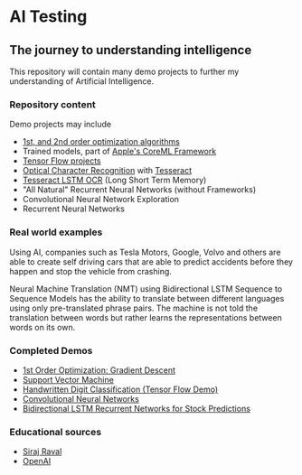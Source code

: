 # AI Testing

## The journey to understanding intelligence

This repository will contain many demo projects to further my understanding of Artificial Intelligence.

### Repository content

Demo projects may include

* [1st, and 2nd order optimization algorithms](https://web.stanford.edu/class/msande311/lecture13.pdf)
* Trained models, part of [Apple's CoreML Framework](https://developer.apple.com/documentation/coreml)
* [Tensor Flow projects](https://www.tensorflow.org/get_started/mnist/beginners)
* [Optical Character Recognition](https://en.wikipedia.org/wiki/Optical_character_recognition) with [Tesseract](https://github.com/tesseract-ocr/)
* [Tesseract LSTM OCR](https://github.com/tesseract-ocr/tesseract/wiki/4.0-with-LSTM) (Long Short Term Memory)
* "All Natural" Recurrent Neural Networks (without Frameworks)
* Convolutional Neural Network Exploration
* Recurrent Neural Networks


### Real world examples

Using AI, companies such as Tesla Motors, Google, Volvo and others are able to create self driving cars that are able to predict accidents before they happen and stop the vehicle from crashing.

Neural Machine Translation (NMT) using Bidirectional LSTM Sequence to Sequence Models has the ability to translate between different languages using only pre-translated phrase pairs. The machine is not told the translation between words but rather learns the representations between words on its own.

### Completed Demos
* [1st Order Optimization: Gradient Descent](https://github.com/prmelehan/AITesting/blob/master/Optimization/First%20Order/Gradient%20Descent/Gradient%20Descent%20Demo.ipynb)
* [Support Vector Machine](https://github.com/prmelehan/AITesting/blob/master/Support%20Vector%20Machine/Support%20Vector%20Machine.ipynb)
* [Handwritten Digit Classification (Tensor Flow Demo) ](https://github.com/prmelehan/AITesting/tree/master/TensorFlow/Tensor%20Flow%20Digit%20Classification.ipynb)
* [Convolutional Neural Networks](https://github.com/prmelehan/AITesting/tree/master/CNNs/Convolutional%20Neural%20Networks%20with%20Keras.ipynb)
* [Bidirectional LSTM Recurrent Networks for Stock Predictions]('LSTM/finance/stocks/')

### Educational sources

* [Siraj Raval](https://github.com/llSourcell)
* [OpenAI](https://openai.com)

